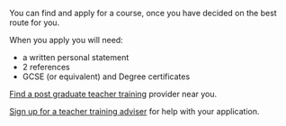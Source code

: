 You can find and apply for a course, once you have decided on the best route for you. 

When you apply you will need:

* a written personal statement
* 2 references
* GCSE (or equivalent) and Degree certificates

[Find a post graduate teacher training](https://www.gov.uk/find-postgraduate-teacher-training-courses) provider near you.  

[Sign up for a teacher training adviser](/tta-service) for help with your application. 
